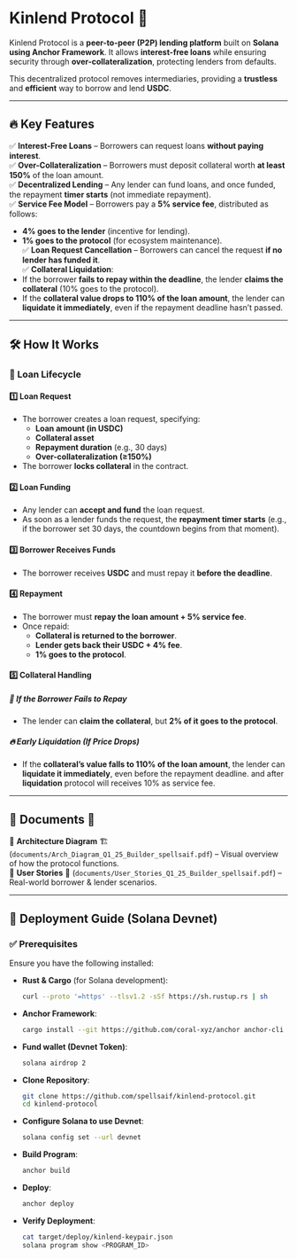 # Kinlend Protocol 🏦

Kinlend Protocol is a **peer-to-peer (P2P) lending platform** built on **Solana using Anchor Framework**. It allows **interest-free loans** while ensuring security through **over-collateralization**, protecting lenders from defaults. 

This decentralized protocol removes intermediaries, providing a **trustless** and **efficient** way to borrow and lend **USDC**.

---

## 🔥 Key Features

✅ **Interest-Free Loans** – Borrowers can request loans **without paying interest**.  
✅ **Over-Collateralization** – Borrowers must deposit collateral worth **at least 150%** of the loan amount.  
✅ **Decentralized Lending** – Any lender can fund loans, and once funded, the repayment **timer starts** (not immediate repayment).  
✅ **Service Fee Model** – Borrowers pay a **5% service fee**, distributed as follows:  
   - **4% goes to the lender** (incentive for lending).  
   - **1% goes to the protocol** (for ecosystem maintenance).  
✅ **Loan Request Cancellation** – Borrowers can cancel the request **if no lender has funded it**.  
✅ **Collateral Liquidation**:  
   - If the borrower **fails to repay within the deadline**, the lender **claims the collateral** (10% goes to the protocol).  
   - If the **collateral value drops to 110% of the loan amount**, the lender can **liquidate it immediately**, even if the repayment deadline hasn’t passed.  

---

## 🛠️ How It Works

### **🎯 Loan Lifecycle**

#### 1️⃣ **Loan Request**  
- The borrower creates a loan request, specifying:  
  - **Loan amount (in USDC)**  
  - **Collateral asset**  
  - **Repayment duration** (e.g., 30 days)  
  - **Over-collateralization (≥150%)**  
- The borrower **locks collateral** in the contract.  

#### 2️⃣ **Loan Funding**  
- Any lender can **accept and fund** the loan request.  
- As soon as a lender funds the request, the **repayment timer starts** (e.g., if the borrower set 30 days, the countdown begins from that moment).  

#### 3️⃣ **Borrower Receives Funds**  
- The borrower receives **USDC** and must repay it **before the deadline**.  

#### 4️⃣ **Repayment**  
- The borrower must **repay the loan amount + 5% service fee**.  
- Once repaid:  
  - **Collateral is returned to the borrower**.  
  - **Lender gets back their USDC + 4% fee**.  
  - **1% goes to the protocol**.  

#### 5️⃣ **Collateral Handling**  

##### 🔴 **If the Borrower Fails to Repay**  
- The lender can **claim the collateral**, but **2% of it goes to the protocol**.  

##### 🔥 **Early Liquidation (If Price Drops)**  
- If the **collateral’s value falls to 110% of the loan amount**, the lender can **liquidate it immediately**, even before the repayment deadline. and after **liquidation** protocol will receives 10% as service fee.

---

## 📂 Documents 📜  


📌 **Architecture Diagram** 🏗️ (`documents/Arch_Diagram_Q1_25_Builder_spellsaif.pdf`) – Visual overview of how the protocol functions.  
📌 **User Stories** 📖 (`documents/User_Stories_Q1_25_Builder_spellsaif.pdf`) – Real-world borrower & lender scenarios.  

---

## 🚀 Deployment Guide (Solana Devnet)  

### ✅ **Prerequisites**  

Ensure you have the following installed:  

- **Rust & Cargo** (for Solana development):  
  ```bash
  curl --proto '=https' --tlsv1.2 -sSf https://sh.rustup.rs | sh 

- **Anchor Framework**:
  ```bash
  cargo install --git https://github.com/coral-xyz/anchor anchor-cli --locked

- **Fund wallet (Devnet Token)**:
  ```bash
  solana airdrop 2

- **Clone Repository**:
  ```bash
  git clone https://github.com/spellsaif/kinlend-protocol.git
  cd kinlend-protocol

- **Configure Solana to use Devnet**:
  ```bash
  solana config set --url devnet

- **Build Program**:
  ```bash
  anchor build

- **Deploy**:
  ```bash
  anchor deploy

- **Verify Deployment**:
  ```bash
  cat target/deploy/kinlend-keypair.json
  solana program show <PROGRAM_ID>
